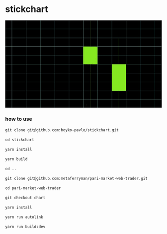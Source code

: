# stickchart

![](./doc/screen.gif)

### how to use

`git clone git@github.com:boyko-pavlo/stickchart.git`

`cd stickchart`

`yarn install`

`yarn build`

`cd ..`

`git clone git@github.com:metaferryman/pari-market-web-trader.git`

`cd pari-market-web-trader`

`git checkout chart`

`yarn install`

`yarn run autolink`

`yarn run build:dev`
